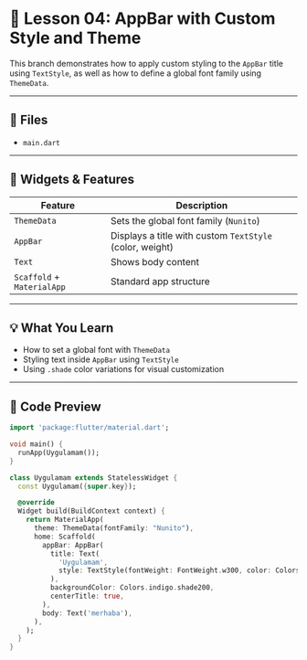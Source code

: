 # 📘 Lesson 04: AppBar with Custom Style and Theme

This branch demonstrates how to apply custom styling to the `AppBar` title using `TextStyle`, as well as how to define a global font family using `ThemeData`.

---

## 📂 Files

- `main.dart`

---

## 🧱 Widgets & Features

| Feature              | Description                                                  |
|----------------------|--------------------------------------------------------------|
| `ThemeData`          | Sets the global font family (`Nunito`)                       |
| `AppBar`             | Displays a title with custom `TextStyle` (color, weight)     |
| `Text`               | Shows body content                                           |
| `Scaffold` + `MaterialApp` | Standard app structure                               |

---

## 💡 What You Learn

- How to set a global font with `ThemeData`
- Styling text inside `AppBar` using `TextStyle`
- Using `.shade` color variations for visual customization

---

## 📄 Code Preview

```dart
import 'package:flutter/material.dart';

void main() {
  runApp(Uygulamam());
}

class Uygulamam extends StatelessWidget {
  const Uygulamam({super.key});

  @override
  Widget build(BuildContext context) {
    return MaterialApp(
      theme: ThemeData(fontFamily: "Nunito"),
      home: Scaffold(
        appBar: AppBar(
          title: Text(
            'Uygulamam',
            style: TextStyle(fontWeight: FontWeight.w300, color: Colors.white),
          ),
          backgroundColor: Colors.indigo.shade200,
          centerTitle: true,
        ),
        body: Text('merhaba'),
      ),
    );
  }
}
